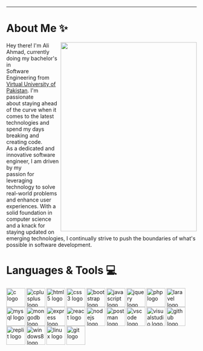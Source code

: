 ***
# About Me ✨
<img align="right" src="https://cdn.discordapp.com/attachments/1205840022029209630/1205911966061830244/Github_Gif_-_Made_with_Clipchamp_1.gif?ex=65da1809&is=65c7a309&hm=266f7981524c0f09fa07c265279ee659426af8fcd8bee56dca64df378f3bd6fd&" width="360" height="500">
<p align="left">Hey there! I'm Ali Ahmad, currently doing my bachelor's in </br> Software Engineering from <a href="https://www.vu.edu.pk/">Virtual University of Pakistan</a>. I'm passionate </br> about staying ahead of the curve when it comes to the latest </br> technologies and spend my days breaking and creating code. <br>
As a dedicated and innovative software engineer, I am driven by my </br> passion for leveraging technology to solve real-world problems and enhance user experiences. With a solid foundation in computer science and a knack for </br> staying updated on emerging technologies, I continually strive to push the boundaries of what's possible in software development.
</p>

# Languages & Tools 💻

  <img align="left" src="https://cdn.jsdelivr.net/gh/devicons/devicon/icons/c/c-original.svg" height="50" alt="c logo"  />
  <img align="left" width="12" />
  <img align="left" src="https://cdn.jsdelivr.net/gh/devicons/devicon/icons/cplusplus/cplusplus-original.svg" height="50" alt="cplusplus logo"  />
  <img align="left" width="12" />
  <img align="left" src="https://cdn.jsdelivr.net/gh/devicons/devicon/icons/html5/html5-original.svg" height="50" alt="html5 logo"  />
  <img align="left" width="12" />
  <img align="left" src="https://cdn.jsdelivr.net/gh/devicons/devicon/icons/css3/css3-original.svg" height="50" alt="css3 logo"  />
  <img align="left" width="12" />
  <img align="left" src="https://cdn.jsdelivr.net/gh/devicons/devicon/icons/bootstrap/bootstrap-original.svg" height="50" alt="bootstrap logo"  />
  <img align="left" width="12" />
  <img align="left" src="https://cdn.jsdelivr.net/gh/devicons/devicon/icons/javascript/javascript-original.svg" height="50" alt="javascript logo"  />
  <img align="left" width="12" />

  
  <img align="left" src="https://cdn.jsdelivr.net/gh/devicons/devicon/icons/jquery/jquery-original.svg" height="50" alt="jquery logo"  />
  <img align="left" width="12" />
  <img align="left" src="https://cdn.jsdelivr.net/gh/devicons/devicon/icons/php/php-original.svg" height="50" alt="php logo"  />
  <img align="left" width="12" />
  <img align="left" src="https://cdn.simpleicons.org/laravel/FF2D20" height="50" alt="laravel logo"  />
  <img align="left" width="12" />
  <img align="left" src="https://cdn.simpleicons.org/mysql/4479A1" height="50" alt="mysql logo"  />
  <img align="left" width="12" />
  <img align="left" src="https://cdn.jsdelivr.net/gh/devicons/devicon/icons/mongodb/mongodb-original.svg" height="50" alt="mongodb logo"  />
  <img align="left" width="12" />
  <img align="left" src="https://skillicons.dev/icons?i=express" height="50" alt="express logo"  />
  <img align="left" width="12" />

  <img align="left" src="https://cdn.jsdelivr.net/gh/devicons/devicon/icons/react/react-original.svg" height="50" alt="react logo"  />
  <img align="left" width="12" />
  <img align="left" src="https://skillicons.dev/icons?i=nodejs" height="50" alt="nodejs logo"  />
  <img align="left" width="12" />
  <img align="left" src="https://skillicons.dev/icons?i=postman" height="50" alt="postman logo"  />
  <img align="left" width="12" />
  <img align="left" src="https://cdn.jsdelivr.net/gh/devicons/devicon/icons/vscode/vscode-original.svg" height="50" alt="vscode logo"  />
  <img align="left" width="12" />
  <img align="left" src="https://cdn.jsdelivr.net/gh/devicons/devicon/icons/visualstudio/visualstudio-plain.svg" height="50" alt="visualstudio logo"  />
  <img align="left" width="12" />
  <img align="left" src="https://skillicons.dev/icons?i=github" height="50" alt="github logo"  />
  <img align="left" width="12" />

  <img align="left" src="https://cdn.simpleicons.org/replit/F26207" height="50" alt="replit logo"  />
  <img align="left" width="12" />
  <img align="left" src="https://cdn.jsdelivr.net/gh/devicons/devicon/icons/windows8/windows8-original.svg" height="50" alt="windows8 logo"  />
  <img align="left" width="12" />
  <img align="left" src="https://cdn.jsdelivr.net/gh/devicons/devicon/icons/linux/linux-original.svg" height="50" alt="linux logo"  />
  <img align="left" width="12" />
  <img align="left" src="https://cdn.simpleicons.org/git/F05032" height="50" alt="git logo"  />
